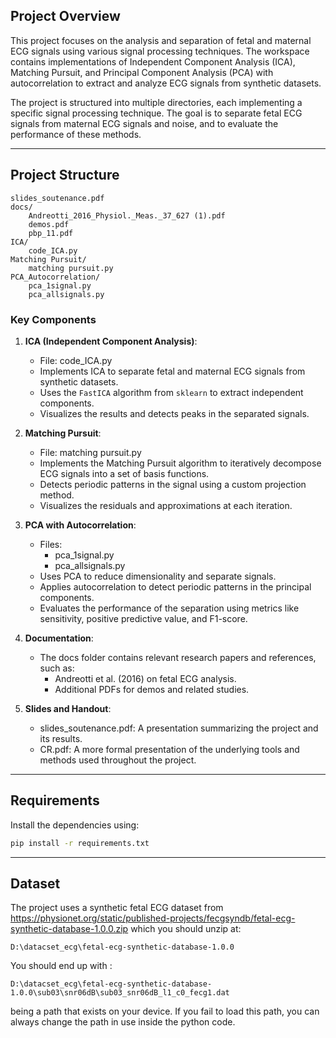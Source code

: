 ## Project Overview

This project focuses on the analysis and separation of fetal and maternal ECG signals using various signal processing techniques. The workspace contains implementations of Independent Component Analysis (ICA), Matching Pursuit, and Principal Component Analysis (PCA) with autocorrelation to extract and analyze ECG signals from synthetic datasets.

The project is structured into multiple directories, each implementing a specific signal processing technique. The goal is to separate fetal ECG signals from maternal ECG signals and noise, and to evaluate the performance of these methods.

---

## Project Structure

```
slides_soutenance.pdf
docs/
	Andreotti_2016_Physiol._Meas._37_627 (1).pdf
	demos.pdf
	pbp_11.pdf
ICA/
	code_ICA.py
Matching Pursuit/
	matching pursuit.py
PCA_Autocorrelation/
	pca_1signal.py
	pca_allsignals.py
```

### Key Components

1. **ICA (Independent Component Analysis)**:
   - File: code_ICA.py
   - Implements ICA to separate fetal and maternal ECG signals from synthetic datasets.
   - Uses the `FastICA` algorithm from `sklearn` to extract independent components.
   - Visualizes the results and detects peaks in the separated signals.

2. **Matching Pursuit**:
   - File: matching pursuit.py
   - Implements the Matching Pursuit algorithm to iteratively decompose ECG signals into a set of basis functions.
   - Detects periodic patterns in the signal using a custom projection method.
   - Visualizes the residuals and approximations at each iteration.

3. **PCA with Autocorrelation**:
   - Files:
     - pca_1signal.py
     - pca_allsignals.py
   - Uses PCA to reduce dimensionality and separate signals.
   - Applies autocorrelation to detect periodic patterns in the principal components.
   - Evaluates the performance of the separation using metrics like sensitivity, positive predictive value, and F1-score.

4. **Documentation**:
   - The docs folder contains relevant research papers and references, such as:
     - Andreotti et al. (2016) on fetal ECG analysis.
     - Additional PDFs for demos and related studies.

5. **Slides and Handout**:
   - slides_soutenance.pdf: A presentation summarizing the project and its results.
   - CR.pdf: A more formal presentation of the underlying tools and methods used throughout the project.

---

## Requirements

Install the dependencies using:
```bash
pip install -r requirements.txt
```

---

## Dataset

The project uses a synthetic fetal ECG dataset from https://physionet.org/static/published-projects/fecgsyndb/fetal-ecg-synthetic-database-1.0.0.zip which you should unzip at:
```
D:\datacset_ecg\fetal-ecg-synthetic-database-1.0.0
```
You should end up with :
```
D:\datacset_ecg\fetal-ecg-synthetic-database-1.0.0\sub03\snr06dB\sub03_snr06dB_l1_c0_fecg1.dat 
```
being a path that exists on your device. If you fail to load this path, you can always change the path in use inside the python code.

